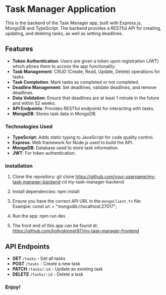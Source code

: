 # Task Manager Application

This is the backend of the Task Manager app, built with Express.js, MongoDB and TypeScript. The backend provides a RESTful API for creating, updating, and deleting tasks, as well as setting deadlines.

## Features

- **Token Authentication**: Users are given a token upon registration (JWT) which allows them to access the app functionality.
- **Task Management**: CRUD (Create, Read, Update, Delete) operations for tasks.
- **Task Completion**: Mark tasks as completed or not completed.
- **Deadline Management**: Set deadlines, validate deadlines, and remove deadlines.
- **Data Validation**: Ensure that deadlines are at least 1 minute in the future and within 52 weeks.
- **API Endpoints**: Provides RESTful endpoints for interacting with tasks.
- **MongoDB**: Stores task data in MongoDB.

### Technologies Used

- **TypeScript:** Adds static typing to JavaScript for code quality control.
- **Express**: Web framework for Node.js used to build the API.
- **MongoDB**: Database used to store task information.
- **JWT**: For token authentication.

### Installation

1. Clone the repository:
   git clone https://github.com/your-username/my-task-manager-backend
   cd my-task-manager-backend

2. Install dependencies:
   npm install

3. Ensure you have the correct API URL in the `mongoClient.ts` file:
   Example:
   const uri = "mongodb://localhost:27017";

4. Run the app:
   npm run dev

5. The front end of this app can be found at: https://github.com/hollyskinner97/my-task-manager-frontend

## API Endpoints

- **GET** `/tasks` - Get all tasks
- **POST** `/tasks` - Create a new task
- **PATCH** `/tasks/:id` - Update an existing task
- **DELETE** `/tasks/:id` - Delete a task

### Enjoy!
